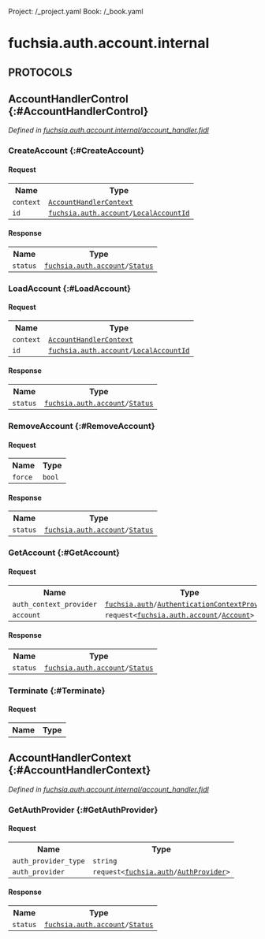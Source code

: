 Project: /_project.yaml
Book: /_book.yaml

# fuchsia.auth.account.internal


## **PROTOCOLS**

## AccountHandlerControl {:#AccountHandlerControl}
*Defined in [fuchsia.auth.account.internal/account_handler.fidl](https://fuchsia.googlesource.com/fuchsia/+/master/src/identity/fidl/account_handler.fidl#22)*


### CreateAccount {:#CreateAccount}


#### Request
<table>
    <tr><th>Name</th><th>Type</th></tr>
    <tr>
            <td><code>context</code></td>
            <td>
                <code><a class='link' href='#AccountHandlerContext'>AccountHandlerContext</a></code>
            </td>
        </tr><tr>
            <td><code>id</code></td>
            <td>
                <code><a class='link' href='../fuchsia.auth.account/index.html'>fuchsia.auth.account</a>/<a class='link' href='../fuchsia.auth.account/index.html#LocalAccountId'>LocalAccountId</a></code>
            </td>
        </tr></table>


#### Response
<table>
    <tr><th>Name</th><th>Type</th></tr>
    <tr>
            <td><code>status</code></td>
            <td>
                <code><a class='link' href='../fuchsia.auth.account/index.html'>fuchsia.auth.account</a>/<a class='link' href='../fuchsia.auth.account/index.html#Status'>Status</a></code>
            </td>
        </tr></table>

### LoadAccount {:#LoadAccount}


#### Request
<table>
    <tr><th>Name</th><th>Type</th></tr>
    <tr>
            <td><code>context</code></td>
            <td>
                <code><a class='link' href='#AccountHandlerContext'>AccountHandlerContext</a></code>
            </td>
        </tr><tr>
            <td><code>id</code></td>
            <td>
                <code><a class='link' href='../fuchsia.auth.account/index.html'>fuchsia.auth.account</a>/<a class='link' href='../fuchsia.auth.account/index.html#LocalAccountId'>LocalAccountId</a></code>
            </td>
        </tr></table>


#### Response
<table>
    <tr><th>Name</th><th>Type</th></tr>
    <tr>
            <td><code>status</code></td>
            <td>
                <code><a class='link' href='../fuchsia.auth.account/index.html'>fuchsia.auth.account</a>/<a class='link' href='../fuchsia.auth.account/index.html#Status'>Status</a></code>
            </td>
        </tr></table>

### RemoveAccount {:#RemoveAccount}


#### Request
<table>
    <tr><th>Name</th><th>Type</th></tr>
    <tr>
            <td><code>force</code></td>
            <td>
                <code>bool</code>
            </td>
        </tr></table>


#### Response
<table>
    <tr><th>Name</th><th>Type</th></tr>
    <tr>
            <td><code>status</code></td>
            <td>
                <code><a class='link' href='../fuchsia.auth.account/index.html'>fuchsia.auth.account</a>/<a class='link' href='../fuchsia.auth.account/index.html#Status'>Status</a></code>
            </td>
        </tr></table>

### GetAccount {:#GetAccount}


#### Request
<table>
    <tr><th>Name</th><th>Type</th></tr>
    <tr>
            <td><code>auth_context_provider</code></td>
            <td>
                <code><a class='link' href='../fuchsia.auth/index.html'>fuchsia.auth</a>/<a class='link' href='../fuchsia.auth/index.html#AuthenticationContextProvider'>AuthenticationContextProvider</a></code>
            </td>
        </tr><tr>
            <td><code>account</code></td>
            <td>
                <code>request&lt;<a class='link' href='../fuchsia.auth.account/index.html'>fuchsia.auth.account</a>/<a class='link' href='../fuchsia.auth.account/index.html#Account'>Account</a>&gt;</code>
            </td>
        </tr></table>


#### Response
<table>
    <tr><th>Name</th><th>Type</th></tr>
    <tr>
            <td><code>status</code></td>
            <td>
                <code><a class='link' href='../fuchsia.auth.account/index.html'>fuchsia.auth.account</a>/<a class='link' href='../fuchsia.auth.account/index.html#Status'>Status</a></code>
            </td>
        </tr></table>

### Terminate {:#Terminate}


#### Request
<table>
    <tr><th>Name</th><th>Type</th></tr>
    </table>



## AccountHandlerContext {:#AccountHandlerContext}
*Defined in [fuchsia.auth.account.internal/account_handler.fidl](https://fuchsia.googlesource.com/fuchsia/+/master/src/identity/fidl/account_handler.fidl#99)*


### GetAuthProvider {:#GetAuthProvider}


#### Request
<table>
    <tr><th>Name</th><th>Type</th></tr>
    <tr>
            <td><code>auth_provider_type</code></td>
            <td>
                <code>string</code>
            </td>
        </tr><tr>
            <td><code>auth_provider</code></td>
            <td>
                <code>request&lt;<a class='link' href='../fuchsia.auth/index.html'>fuchsia.auth</a>/<a class='link' href='../fuchsia.auth/index.html#AuthProvider'>AuthProvider</a>&gt;</code>
            </td>
        </tr></table>


#### Response
<table>
    <tr><th>Name</th><th>Type</th></tr>
    <tr>
            <td><code>status</code></td>
            <td>
                <code><a class='link' href='../fuchsia.auth.account/index.html'>fuchsia.auth.account</a>/<a class='link' href='../fuchsia.auth.account/index.html#Status'>Status</a></code>
            </td>
        </tr></table>















